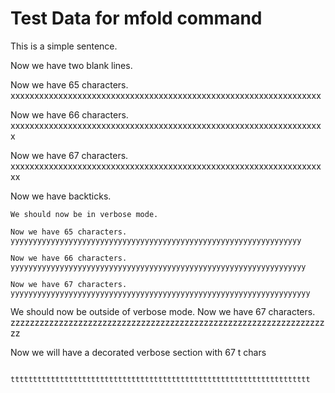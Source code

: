 # Test Data for mfold command

This is a simple sentence.

Now we have two blank lines.


Now we have 65 characters.
xxxxxxxxxxxxxxxxxxxxxxxxxxxxxxxxxxxxxxxxxxxxxxxxxxxxxxxxxxxxxxxxx

Now we have 66 characters.
xxxxxxxxxxxxxxxxxxxxxxxxxxxxxxxxxxxxxxxxxxxxxxxxxxxxxxxxxxxxxxxxxx

Now we have 67 characters.
xxxxxxxxxxxxxxxxxxxxxxxxxxxxxxxxxxxxxxxxxxxxxxxxxxxxxxxxxxxxxxxxxxx

Now we have backticks.
```
We should now be in verbose mode.

Now we have 65 characters.
yyyyyyyyyyyyyyyyyyyyyyyyyyyyyyyyyyyyyyyyyyyyyyyyyyyyyyyyyyyyyyyyy

Now we have 66 characters.
yyyyyyyyyyyyyyyyyyyyyyyyyyyyyyyyyyyyyyyyyyyyyyyyyyyyyyyyyyyyyyyyyy

Now we have 67 characters.
yyyyyyyyyyyyyyyyyyyyyyyyyyyyyyyyyyyyyyyyyyyyyyyyyyyyyyyyyyyyyyyyyyy
```

We should now be outside of verbose mode.
Now we have 67 characters.
zzzzzzzzzzzzzzzzzzzzzzzzzzzzzzzzzzzzzzzzzzzzzzzzzzzzzzzzzzzzzzzzzzz

Now we will have a decorated verbose section with 67 t chars
```objectivec

ttttttttttttttttttttttttttttttttttttttttttttttttttttttttttttttttttt
```
